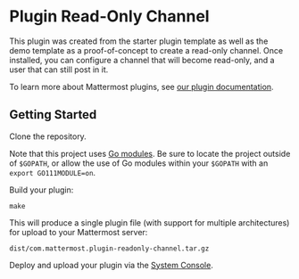 # Plugin Read-Only Channel

This plugin was created from the starter plugin template as well as the demo template as a proof-of-concept to create a read-only channel. Once installed, you can configure a channel that will become read-only, and a user that can still post in it.

To learn more about Mattermost plugins, see [our plugin documentation](https://developers.mattermost.com/extend/plugins/).

## Getting Started
Clone the repository.

Note that this project uses [Go modules](https://github.com/golang/go/wiki/Modules). Be sure to locate the project outside of `$GOPATH`, or allow the use of Go modules within your `$GOPATH` with an `export GO111MODULE=on`.

Build your plugin:
```
make
```

This will produce a single plugin file (with support for multiple architectures) for upload to your Mattermost server:

```
dist/com.mattermost.plugin-readonly-channel.tar.gz
```

Deploy and upload your plugin via the [System Console](https://about.mattermost.com/default-plugin-uploads).
